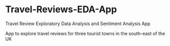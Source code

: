 # Travel-Reviews-EDA-App
Travel Review Exploratory Data Analysis and Sentiment Analysis App

App to explore travel reviews for three tourist towns in the south-east of the UK
